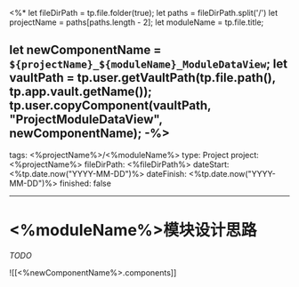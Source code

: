 <%*
let fileDirPath = tp.file.folder(true);
let paths = fileDirPath.split('/')
let projectName = paths[paths.length - 2];
let moduleName = tp.file.title;

let newComponentName = `${projectName}_${moduleName}_ModuleDataView`;
let vaultPath = tp.user.getVaultPath(tp.file.path(), tp.app.vault.getName());
tp.user.copyComponent(vaultPath, "ProjectModuleDataView", newComponentName);
-%>
---
tags: <%projectName%>/<%moduleName%>
type: Project
project: <%projectName%>
fileDirPath: <%fileDirPath%>
dateStart: <%tp.date.now("YYYY-MM-DD")%>
dateFinish: <%tp.date.now("YYYY-MM-DD")%>
finished: false

---

# <%moduleName%>模块设计思路
 *TODO*
 
![[<%newComponentName%>.components]]


